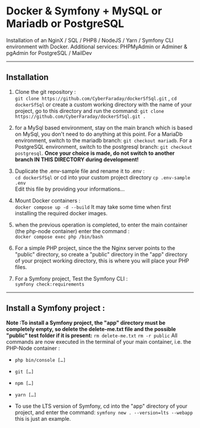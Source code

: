 # Docker & Symfony + MySQL or Mariadb or PostgreSQL
Installation of an NginX / SQL / PHP8 / NodeJS / Yarn / Symfony CLI environment with Docker.
Additional services: PHPMyAdmin  or  Adminer & pgAdmin for PostgreSQL / MailDev
   

---  

## Installation  
  1. Clone the git repository :  
  `git clone https://github.com/CyberFaraday/dockerSfSql.git` ,
  `cd dockerSfSql`
  or create a custom working directory with the name of your project,
  go to this directory and  run the command:
  `git clone https://github.com/CyberFaraday/dockerSfSql.git .`

  3. for a MySql based environment, stay on the main branch which is based on MySql, you don't need to do anything at this point.
  For a MariaDb environment, switch to the mariadb branch: `git checkout mariadb`.
  For a PostgreSQL environment, switch to the postgresql branch: `git checkout postgresql`.
  **Once your choice is made, do not switch to another branch IN THIS DIRECTORY during development!**


  4. Duplicate the .env-sample file and rename it to .env :  
  `cd dockerSfSql` or cd into your custom project directory
  `cp .env-sample .env`  
  Edit this file by providing your informations...

  5. Mount Docker containers :  
  `docker compose up -d --build`
  It may take some time when first installing the required docker images. 

  7. when the previous operation is completed, to enter the main container (the php-node container) enter the command :  
  `docker compose exec php /bin/bash`

  8. For a simple PHP project, since the the Nginx server points to the "public" directory,
  so create a "public" directory in the "app" directory of your project working directory, this is where you will place your PHP files.

  9. For a Symfony project, Test the Symfony CLI :  
  `symfony check:requirements`  

---  

## Install a Symfony project :  
**Note :To install a Symfony project, the "app" directory must be completely empty, so delete the delete-me.txt file and the possible "public" test folder if it is present:**
`rm delete-me.txt`
`rm -r public`
All commands are now executed in the terminal of your main container, i.e. the PHP-Node container :  
- `php bin/console […]`  
- `git […]`  
- `npm […]`  
- `yarn […]`  
 
- To use the LTS version of Symfony, cd into the "app" directory of your project,
and enter the command: `symfony new . --version=lts --webapp`
this is just an example. 
